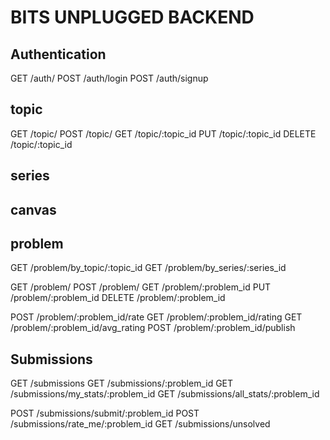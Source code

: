 # BITS UNPLUGGED BACKEND

## Authentication

GET /auth/
POST /auth/login
POST /auth/signup

## topic

GET /topic/
POST /topic/
GET /topic/:topic_id
PUT /topic/:topic_id
DELETE /topic/:topic_id

## series

## canvas

## problem

GET /problem/by_topic/:topic_id
GET /problem/by_series/:series_id

GET /problem/
POST /problem/
GET /problem/:problem_id
PUT /problem/:problem_id
DELETE /problem/:problem_id

POST /problem/:problem_id/rate
GET /problem/:problem_id/rating
GET /problem/:problem_id/avg_rating
POST /problem/:problem_id/publish

## Submissions

GET /submissions
GET /submissions/:problem_id
GET /submissions/my_stats/:problem_id
GET /submissions/all_stats/:problem_id

POST /submissions/submit/:problem_id
POST /submissions/rate_me/:problem_id
GET /submissions/unsolved

